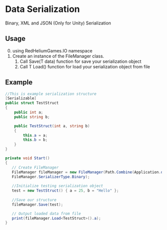 # Data Serialization
 Binary, XML and JSON (Only for Unity) Serialization

## Usage
 0. using RedHeliumGames.IO namespace
 1. Create an instance of the FileManager class.
    1. Call Save<T>(T data) function for save your serialization object
    2. Call T Load<T>() function for load your serialization object from file

## Example

```C#
//This is example serialization structure
[Serializable]
public struct TestStruct
{
    public int a;
    public string b;

    public TestStruct(int a, string b)
    {
        this.a = a;
        this.b = b;
    }
}

private void Start()
{
   // Create FileManager
   FileManager fileManager = new FileManager(Path.Combine(Application.dataPath, "test123.bin"), 
   FileManager.SerializerType.Binary);
   
   //Initialize testing serialization object
   test = new TestStruct() { a = 25, b = "Hello" };
  
   //Save our structure
   fileManager.Save(test);

   // Output loaded data from file
   print(fileManager.Load<TestStruct>().a);
}

```
